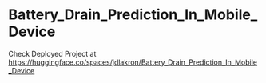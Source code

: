 # Battery_Drain_Prediction_In_Mobile_Device

Check Deployed Project at https://huggingface.co/spaces/jdlakron/Battery_Drain_Prediction_In_Mobile_Device
